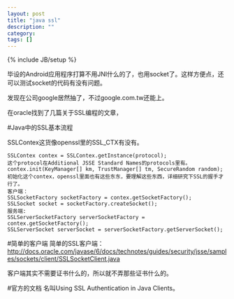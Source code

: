 ```yaml
---
layout: post
title: "java ssl"
description: ""
category: 
tags: []
---
```

{% include JB/setup %}

毕设的Android应用程序打算不用JNI什么的了，也用socket了。这样方便点，还可以测试socket的代码有没有问题。

发现在公司google居然抽了，不过google.com.tw还能上。

在oracle找到了几篇关于SSL编程的文章，

#Java中的SSL基本流程

SSLContex这货像openssl里的SSL_CTX有没有。

    SSLContex contex = SSLContex.getInstance(protocol);
    这个protocol在Additional JSSE Standard Names的protocols里有。
    contex.init(KeyManager[] km, TrustManager[] tm, SecureRandom random);
    初始化这个contex，openssl里面也有这些东东，要理解这些东西，详细研究下SSL的握手才行了。
    客户端：
    SSLSocketFactory socketFactory = contex.getSocketFactory();
    SSLSocket socket = socketFactory.createSocket();
    服务端:
    SSLServerSocketFactory serverSocketFactory = contex.getSocketFactory();
    SSLServerSocket serverSocket = serverSocketFactory.getServerSocket();


#简单的客户端
简单的SSL客户端：http://docs.oracle.com/javase/6/docs/technotes/guides/security/jsse/samples/sockets/client/SSLSocketClient.java

客户端其实不需要证书什么的，所以就不弄那些证书什么的。

#官方的文档
名叫Using SSL Authentication in Java Clients。
